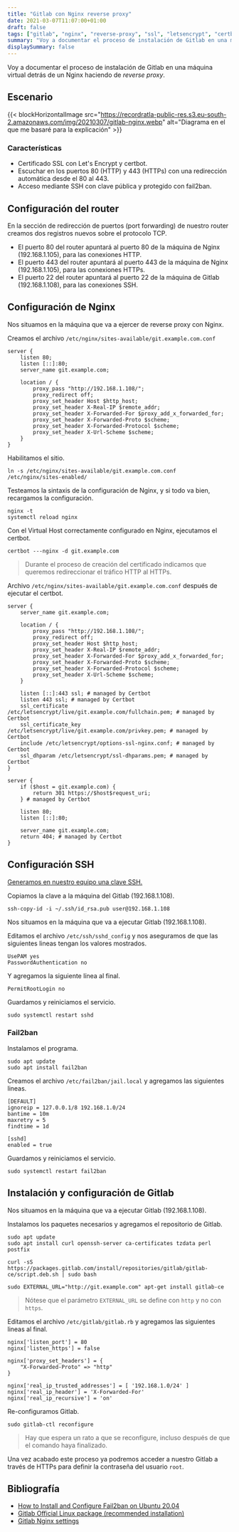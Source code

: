 ```yaml
---
title: "Gitlab con Nginx reverse proxy"
date: 2021-03-07T11:07:00+01:00
draft: false
tags: ["gitlab", "nginx", "reverse-proxy", "ssl", "letsencrypt", "certbot"]
summary: "Voy a documentar el proceso de instalación de Gitlab en una máquina virtual detrás de un Nginx reverse proxy."
displaySummary: false
---
```


Voy a documentar el proceso de instalación de Gitlab en una máquina
virtual detrás de un Nginx haciendo de _reverse proxy_.

## Escenario

{{< blockHorizontalImage src="https://recordratla-public-res.s3.eu-south-2.amazonaws.com/img/20210307/gitlab-nginx.webp" alt="Diagrama en el que me basaré para la explicación" >}}

### Características

-   Certificado SSL con Let\'s Encrypt y certbot.
-   Escuchar en los puertos 80 (HTTP) y 443 (HTTPs) con una redirección
    automática desde el 80 al 443.
-   Acceso mediante SSH con clave pública y protegido con fail2ban.

## Configuración del router

En la sección de redirección de puertos (port forwarding) de nuestro
router creamos dos registros nuevos sobre el protocolo TCP.

-   El puerto 80 del router apuntará al puerto 80 de la máquina de Nginx
    (192.168.1.105), para las conexiones HTTP.
-   El puerto 443 del router apuntará al puerto 443 de la máquina de
    Nginx (192.168.1.105), para las conexiones HTTPs.
-   El puerto 22 del router apuntará al puerto 22 de la máquina de
    Gitlab (192.168.1.108), para las conexiones SSH.

## Configuración de Nginx

Nos situamos en la máquina que va a ejercer de reverse proxy con Nginx.

Creamos el archivo
`/etc/nginx/sites-available/git.example.com.conf`

    server {
        listen 80;
        listen [::]:80;
        server_name git.example.com;

        location / {
            proxy_pass "http://192.168.1.108/";
            proxy_redirect off;
            proxy_set_header Host $http_host;
            proxy_set_header X-Real-IP $remote_addr;
            proxy_set_header X-Forwarded-For $proxy_add_x_forwarded_for;
            proxy_set_header X-Forwarded-Proto $scheme;
            proxy_set_header X-Forwarded-Protocol $scheme;
            proxy_set_header X-Url-Scheme $scheme;
        }
    }

Habilitamos el sitio.

    ln -s /etc/nginx/sites-available/git.example.com.conf /etc/nginx/sites-enabled/

Testeamos la sintaxis de la configuración de Nginx, y si todo va bien,
recargamos la configuración.

    nginx -t
    systemctl reload nginx

Con el Virtual Host correctamente configurado en Nginx, ejecutamos el
certbot.

    certbot ---nginx -d git.example.com

> Durante el proceso de creación del certificado indicamos que queremos
> redireccionar el tráfico HTTP al HTTPs.

Archivo `/etc/nginx/sites-available/git.example.com.conf`
después de ejecutar el certbot.

    server {
        server_name git.example.com;

        location / {
            proxy_pass "http://192.168.1.108/";
            proxy_redirect off;
            proxy_set_header Host $http_host;
            proxy_set_header X-Real-IP $remote_addr;
            proxy_set_header X-Forwarded-For $proxy_add_x_forwarded_for;
            proxy_set_header X-Forwarded-Proto $scheme;
            proxy_set_header X-Forwarded-Protocol $scheme;
            proxy_set_header X-Url-Scheme $scheme;
        }

        listen [::]:443 ssl; # managed by Certbot
        listen 443 ssl; # managed by Certbot
        ssl_certificate /etc/letsencrypt/live/git.example.com/fullchain.pem; # managed by Certbot
        ssl_certificate_key /etc/letsencrypt/live/git.example.com/privkey.pem; # managed by Certbot
        include /etc/letsencrypt/options-ssl-nginx.conf; # managed by Certbot
        ssl_dhparam /etc/letsencrypt/ssl-dhparams.pem; # managed by Certbot
    }

    server {
        if ($host = git.example.com) {
            return 301 https://$host$request_uri;
        } # managed by Certbot

        listen 80;
        listen [::]:80;

        server_name git.example.com;
        return 404; # managed by Certbot
    }

## Configuración SSH

[Generamos en nuestro equipo una clave
SSH.](https://docs.github.com/es/github/authenticating-to-github/generating-a-new-ssh-key-and-adding-it-to-the-ssh-agent)

Copiamos la clave a la máquina del Gitlab (192.168.1.108).

    ssh-copy-id -i ~/.ssh/id_rsa.pub user@192.168.1.108

Nos situamos en la máquina que va a ejecutar Gitlab (192.168.1.108).

Editamos el archivo `/etc/ssh/sshd_config` y nos aseguramos de
que las siguientes lineas tengan los valores mostrados.

    UsePAM yes
    PasswordAuthentication no

Y agregamos la siguiente línea al final.

    PermitRootLogin no

Guardamos y reiniciamos el servicio.

    sudo systemctl restart sshd

### Fail2ban

Instalamos el programa.

    sudo apt update
    sudo apt install fail2ban

Creamos el archivo `/etc/fail2ban/jail.local` y agregamos las
siguientes lineas.

    [DEFAULT]
    ignoreip = 127.0.0.1/8 192.168.1.0/24
    bantime = 10m
    maxretry = 5
    findtime = 1d

    [sshd]
    enabled = true

Guardamos y reiniciamos el servicio.

    sudo systemctl restart fail2ban

## Instalación y configuración de Gitlab

Nos situamos en la máquina que va a ejecutar Gitlab (192.168.1.108).

Instalamos los paquetes necesarios y agregamos el repositorio de Gitlab.

    sudo apt update
    sudo apt install curl openssh-server ca-certificates tzdata perl postfix

    curl -sS https://packages.gitlab.com/install/repositories/gitlab/gitlab-ce/script.deb.sh | sudo bash

    sudo EXTERNAL_URL="http://git.example.com" apt-get install gitlab-ce

> Nótese que el parámetro `EXTERNAL_URL` se define con
> `http` y no con `https`.

Editamos el archivo `/etc/gitlab/gitlab.rb` y agregamos las
siguientes lineas al final.

    nginx['listen_port'] = 80
    nginx['listen_https'] = false

    nginx['proxy_set_headers'] = {
        "X-Forwarded-Proto" => "http"
    }

    nginx['real_ip_trusted_addresses'] = [ '192.168.1.0/24' ]
    nginx['real_ip_header'] = 'X-Forwarded-For'
    nginx['real_ip_recursive'] = 'on'

Re-configuramos Gitlab.

    sudo gitlab-ctl reconfigure

> Hay que espera un rato a que se reconfigure, incluso después de que el
> comando haya finalizado.

Una vez acabado este proceso ya podremos acceder a nuestro Gitlab a
través de HTTPs para definir la contraseña del usuario `root`.

## Bibliografía

-   [How to Install and Configure Fail2ban on Ubuntu
    20.04](https://linuxize.com/post/install-configure-fail2ban-on-ubuntu-20-04/)
-   [Gitlab Official Linux package (recommended
    installation)](https://about.gitlab.com/install/#ubuntu)
-   [Gitlab Nginx
    settings](https://docs.gitlab.com/omnibus/settings/nginx.html)
